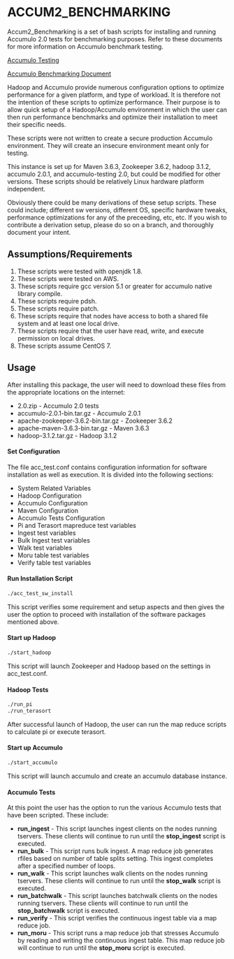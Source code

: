 # ACCUM2_BENCHMARKING

Accum2_Benchmarking is a set of bash scripts for installing and running Accumulo 2.0 tests for benchmarking purposes. Refer to these documents for more information on Accumulo benchmark testing.

[Accumulo Testing](https://github.com/apache/accumulo-testing)

[Accumulo Benchmarking Document](https://accumulo.apache.org/papers/accumulo-benchmarking-2.1.pdf)

Hadoop and Accumulo provide numerous configuration options to optimize performance for a given platform, and type of workload. It is therefore not the intention of these scripts to optimize performance. Their purpose is to allow quick setup of a Hadoop/Accumulo environment in which the user can then run performance benchmarks and optimize their installation to meet their specific needs.

These scripts were not written to create a secure production Accumulo environment. They will create an insecure environment meant only for testing.

This instance is set up for Maven 3.6.3, Zookeeper 3.6.2, hadoop 3.1.2, accumulo 2.0.1, and accumulo-testing 2.0, but could be modified for other versions. These scripts should be relatively Linux hardware platform independent.

Obviously there could be many derivations of these setup scripts. These could include; different sw versions, different OS, specific hardware tweaks, performance optimizations for any of the preceeding, etc, etc. If you wish to contribute a derivation setup, please do so on a branch, and thoroughly document your intent.

## Assumptions/Requirements

1. These scripts were tested with openjdk 1.8.
2. These scripts were tested on AWS.
3. These scripts require gcc version 5.1 or greater for accumulo native library compile.
4. These scripts require pdsh.
5. These scripts require patch.
6. These scripts require that nodes have access to both a shared file system and at least one local drive.
7. These scripts require that the user have read, write, and execute permission on local drives.
8. These scripts assume CentOS 7.

## Usage
After installing this package, the user will need to download these files from the appropriate locations on the internet:
* 2.0.zip - Accumulo 2.0 tests
* accumulo-2.0.1-bin.tar.gz - Accumulo 2.0.1
* apache-zookeeper-3.6.2-bin.tar.gz - Zookeeper 3.6.2
* apache-maven-3.6.3-bin.tar.gz - Maven 3.6.3
* hadoop-3.1.2.tar.gz - Hadoop 3.1.2

#### Set Configuration
The file acc_test.conf contains configuration information for software installation as well as execution. It is divided into the following sections:
* System Related Variables
* Hadoop Configuration
* Accumulo Configuration
* Maven Configuration
* Accumulo Tests Configuration
* Pi and Terasort mapreduce test variables
* Ingest test variables
* Bulk Ingest test variables
* Walk test variables
* Moru table test variables
* Verify table test variables

#### Run Installation Script
```bash
./acc_test_sw_install
```
This script verifies some requirement and setup aspects and then gives the user the option to proceed with installation of the software packages mentioned above.

#### Start up Hadoop
```bash
./start_hadoop
```
This script will launch Zookeeper and Hadoop based on the settings in acc_test.conf.

#### Hadoop Tests
```bash
./run_pi
./run_terasort
```
After successful launch of Hadoop, the user can run the map reduce scripts to calculate pi or execute terasort.

#### Start up Accumulo
```bash
./start_accumulo
```
This script will launch accumulo and create an accumulo database instance.

#### Accumulo Tests
At this point the user has the option to run the various Accumulo tests that have been scripted. These include:
* __run_ingest__ - This script launches ingest clients on the nodes running tservers. These clients will continue to run until the __stop_ingest__ script is executed.
* __run_bulk__ - This script runs bulk ingest. A map reduce job generates rfiles based on number of table splits setting. This ingest completes after a specified number of loops.
* __run_walk__ - This script launches walk clients on the nodes running tservers. These clients will continue to run until the __stop_walk__ script is executed.
* __run_batchwalk__ - This script launches batchwalk clients on the nodes running tservers. These clients will continue to run until the __stop_batchwalk__ script is executed.
* __run_verify__ - This script verifies the continuous ingest table via a map reduce job.
* __run_moru__ - This script runs a map reduce job that stresses Accumulo by reading and writing the continuous ingest table. This map reduce job will continue to run until the __stop_moru__ script is executed.
